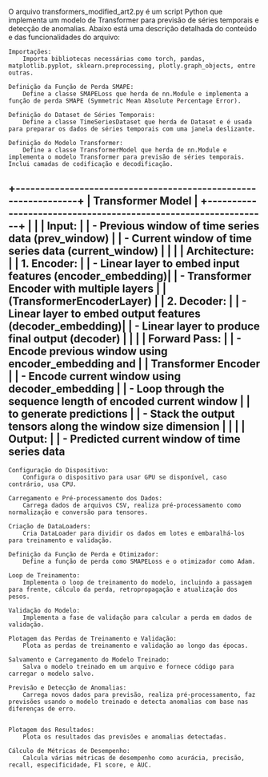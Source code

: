 O arquivo transformers_modified_art2.py é um script Python que implementa um modelo de Transformer para previsão de séries temporais e detecção de anomalias. Abaixo está uma descrição detalhada do conteúdo e das funcionalidades do arquivo:

    Importações:
        Importa bibliotecas necessárias como torch, pandas, matplotlib.pyplot, sklearn.preprocessing, plotly.graph_objects, entre outras.

    Definição da Função de Perda SMAPE:
        Define a classe SMAPELoss que herda de nn.Module e implementa a função de perda SMAPE (Symmetric Mean Absolute Percentage Error).

    Definição do Dataset de Séries Temporais:
        Define a classe TimeSeriesDataset que herda de Dataset e é usada para preparar os dados de séries temporais com uma janela deslizante.

    Definição do Modelo Transformer:
        Define a classe TransformerModel que herda de nn.Module e implementa o modelo Transformer para previsão de séries temporais. Inclui camadas de codificação e decodificação.
    
 +---------------------------------------------------------------+
|                        Transformer Model                      |
+---------------------------------------------------------------+
|                                                               |
|  Input:                                                       |
|  - Previous window of time series data (prev_window)          |
|  - Current window of time series data (current_window)        |
|                                                               |
|  Architecture:                                                |
|  1. Encoder:                                                  |
|     - Linear layer to embed input features (encoder_embedding)|
|     - Transformer Encoder with multiple layers                |
|       (TransformerEncoderLayer)                               |
|  2. Decoder:                                                  |
|     - Linear layer to embed output features (decoder_embedding)|
|     - Linear layer to produce final output (decoder)          |
|                                                               |
|  Forward Pass:                                                |
|  - Encode previous window using encoder_embedding and         |
|    Transformer Encoder                                        |
|  - Encode current window using decoder_embedding              |
|  - Loop through the sequence length of encoded current window |
|    to generate predictions                                    |
|  - Stack the output tensors along the window size dimension   |
|                                                               |
|  Output:                                                      |
|  - Predicted current window of time series data  
-----------------------------------------------------------------

    Configuração do Dispositivo:
        Configura o dispositivo para usar GPU se disponível, caso contrário, usa CPU.

    Carregamento e Pré-processamento dos Dados:
        Carrega dados de arquivos CSV, realiza pré-processamento como normalização e conversão para tensores.

    Criação de DataLoaders:
        Cria DataLoader para dividir os dados em lotes e embaralhá-los para treinamento e validação.

    Definição da Função de Perda e Otimizador:
        Define a função de perda como SMAPELoss e o otimizador como Adam.

    Loop de Treinamento:
        Implementa o loop de treinamento do modelo, incluindo a passagem para frente, cálculo da perda, retropropagação e atualização dos pesos.

    Validação do Modelo:
        Implementa a fase de validação para calcular a perda em dados de validação.

    Plotagem das Perdas de Treinamento e Validação:
        Plota as perdas de treinamento e validação ao longo das épocas.

    Salvamento e Carregamento do Modelo Treinado:
        Salva o modelo treinado em um arquivo e fornece código para carregar o modelo salvo.

    Previsão e Detecção de Anomalias:
        Carrega novos dados para previsão, realiza pré-processamento, faz previsões usando o modelo treinado e detecta anomalias com base nas diferenças de erro.


    Plotagem dos Resultados:
        Plota os resultados das previsões e anomalias detectadas.

    Cálculo de Métricas de Desempenho:
        Calcula várias métricas de desempenho como acurácia, precisão, recall, especificidade, F1 score, e AUC.
